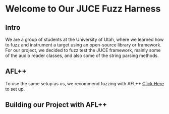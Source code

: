 # Welcome to Our JUCE Fuzz Harness

## Intro
We are a group of students at the University of Utah, where we learned how to fuzz and instrument a target using an open-source library or framework. 
For our project, we decided to fuzz test the JUCE framework, mainly some of the audio reader classes, and also some of the string parsing methods. 

## AFL++
To use the same setup as us, we recommend fuzzing with AFL++
[Click Here](https://github.com/AFLplusplus/AFLplusplus.git) to set up.

## Building our Project with AFL++

